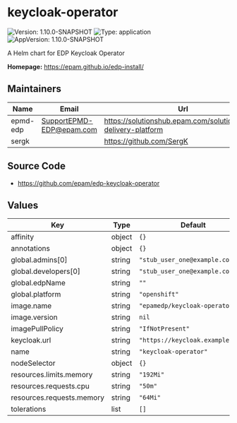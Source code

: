 # keycloak-operator

![Version: 1.10.0-SNAPSHOT](https://img.shields.io/badge/Version-1.10.0--SNAPSHOT-informational?style=flat-square) ![Type: application](https://img.shields.io/badge/Type-application-informational?style=flat-square) ![AppVersion: 1.10.0-SNAPSHOT](https://img.shields.io/badge/AppVersion-1.10.0--SNAPSHOT-informational?style=flat-square)

A Helm chart for EDP Keycloak Operator

**Homepage:** <https://epam.github.io/edp-install/>

## Maintainers

| Name | Email | Url |
| ---- | ------ | --- |
| epmd-edp | SupportEPMD-EDP@epam.com | https://solutionshub.epam.com/solution/epam-delivery-platform |
| sergk |  | https://github.com/SergK |

## Source Code

* <https://github.com/epam/edp-keycloak-operator>

## Values

| Key | Type | Default | Description |
|-----|------|---------|-------------|
| affinity | object | `{}` |  |
| annotations | object | `{}` |  |
| global.admins[0] | string | `"stub_user_one@example.com"` |  |
| global.developers[0] | string | `"stub_user_one@example.com"` |  |
| global.edpName | string | `""` |  |
| global.platform | string | `"openshift"` |  |
| image.name | string | `"epamedp/keycloak-operator"` |  |
| image.version | string | `nil` |  |
| imagePullPolicy | string | `"IfNotPresent"` |  |
| keycloak.url | string | `"https://keycloak.example.com"` |  |
| name | string | `"keycloak-operator"` |  |
| nodeSelector | object | `{}` |  |
| resources.limits.memory | string | `"192Mi"` |  |
| resources.requests.cpu | string | `"50m"` |  |
| resources.requests.memory | string | `"64Mi"` |  |
| tolerations | list | `[]` |  |

